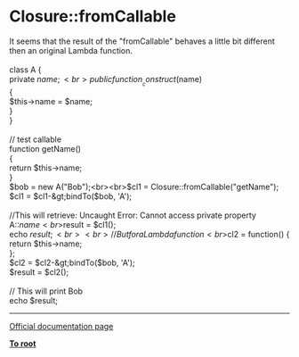 # Closure::fromCallable



It seems that the result of the "fromCallable" behaves a little bit different then an original Lambda function.<br><br>class A {<br>    private $name;<br>    public function __construct($name)<br>    {<br>        $this-&gt;name = $name;<br>    }<br>}<br><br>// test callable<br>function getName()<br>{<br>      return $this-&gt;name;<br>}<br>$bob = new A("Bob");<br><br>$cl1 = Closure::fromCallable("getName");<br>$cl1 = $cl1-&gt;bindTo($bob, &apos;A&apos;);<br><br>//This will retrieve: Uncaught Error: Cannot access private property A::$name <br>$result = $cl1();<br>echo $result;<br><br>//But for a Lambda function<br>$cl2 = function() {<br>    return $this-&gt;name;<br>};<br>$cl2 = $cl2-&gt;bindTo($bob, &apos;A&apos;);<br>$result = $cl2();<br><br>// This will print Bob<br>echo $result;  

---

[Official documentation page](https://www.php.net/manual/en/closure.fromcallable.php)

**[To root](/README.md)**